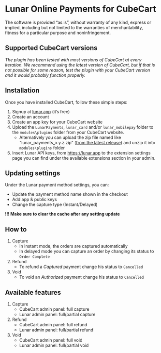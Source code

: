 # Lunar Online Payments for CubeCart

The software is provided “as is”, without warranty of any kind, express or implied, including but not limited to the warranties of merchantability, fitness for a particular purpose and noninfringement.

## Supported CubeCart versions

*The plugin has been tested with most versions of CubeCart at every iteration. We recommend using the latest version of CubeCart, but if that is not possible for some reason, test the plugin with your CubeCart version and it would probably function properly.*

## Installation

Once you have installed CubeCart, follow these simple steps:
1. Signup at [lunar.app](https://lunar.app) (it’s free)
1. Create an account
1. Create an app key for your CubeCart website
1. Upload the `LunarPayments`, `lunar_card` and/or `lunar_mobilepay` folder to the `modules\plugins` folder from your CubeCart website. 
   * Alternatively you can upload the zip file named like "lunar_payments_x.y.z.zip" ([from the latest release](https://github.com/lunar/payments-plugin-cubecart-6.x/releases)) and unzip it into `modules\plugins` folder
1. Insert Lunar API keys, from https://lunar.app to the extension settings page you can find under the available extensions section in your admin.

## Updating settings

Under the Lunar payment method settings, you can:
   * Update the payment method name shown in the checkout
   * Add app & public keys
   * Change the capture type (Instant/Delayed)

**!!! Make sure to clear the cache after any setting update**

## How to

1. Capture
   * In Instant mode, the orders are captured automatically
   * In delayed mode you can capture an order by changing its status to `Order Complete`
2. Refund
   * To refund a *Captured* payment change his status to `Cancelled`
3. Void
   * To void an *Authorized* payment change his status to `Cancelled`

## Available features

1. Capture
   * CubeCart admin panel: full capture
   * Lunar admin panel: full/partial capture
2. Refund
   * CubeCart admin panel: full refund
   * Lunar admin panel: full/partial refund
3. Void
   * CubeCart admin panel: full void
   * Lunar admin panel: full/partial void
